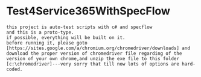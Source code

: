 # Test4Service365WithSpecFlow
    this project is auto-test scripts with c# and specflow
    and this is a proto-type. 
    if possible, everything will be built on it.
    before running it, please goto [https://sites.google.com/a/chromium.org/chromedriver/downloads] and download the proper version of chromedriver file regarding of the version of your own chrome,and unzip the exe file to this folder [c:\chromedriver]---very sorry that till now lots of options are hard-coded.
